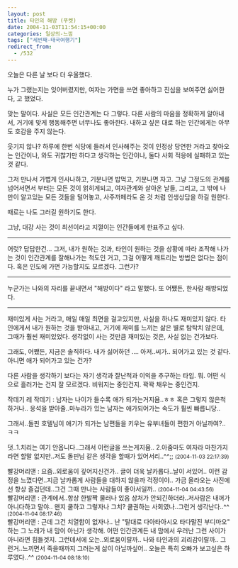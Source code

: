 ```yaml
---
layout: post
title: 타인의 해방 (푸켓)
date: 2004-11-03T11:54:15+00:00
categories: 일상의-느낌
tags: ["세번째-태국여행기"]
redirect_from:
  - /532
---
```


오늘은 다른 날 보다 더 우울했다.

누가 그랬는지는 잊어버렸지만, 여자는 가면을 쓰면 좋아하고 진심을 보여주면 싫어한다, 고 했었다.

맞는 말이다. 사실은 모든 인간관계는 다 그렇다. 다른 사람의 마음을 정확하게 알아내서, 거기에 맞게 행동해주면 너무나도 좋아한다. 내하고 싶은 대로 하는 인간에게는 아무도 호감을 주지 않는다.

웃기지 않나? 하루에 한번 식당에 들러서 인사해주는 것이 인정상 당연한 거라고 찾아오는 인간이나, 와도 귀찮기만 하다고 생각하는 인간이나, 둘다 사회 적응에 실패하고 있는 것 같다.

그저 만나서 가볍게 인사나하고, 기분나면 밥먹고, 기분나면 자고. 그냥 그정도의 관계를 넘어서면서 부터는 모든 것이 얽히게되고, 여자관계와 살아온 날들, 그리고, 그 밖에 나만이 알고있는 모든 것들을 털어놓고, 사주까페라도 온 것 처럼 인생상담을 하길 원한다.

때로는 나도 그러길 원하기도 한다.

그냥, 대강 사는 것이 최선이라고 지껄이는 인간들에게 한표주고 싶다.

----

어럿? 답답한건... 그저, 내가 원하는 것과, 타인이 원하는 것을 상황에 따라 조작해 나가는 것이 인간관계를 잘해나가는 척도인 거고, 그걸 어떻게 깨트리는 방법은 없다는 점이다. 혹은 인도에 가면 가능할지도 모르겠다. 그런가?

---

누군가는 나와의 자리를 끝내면서 "해방이다" 라고 말했다. 또 어쨌든, 한사람 해방되었다.

----

재미있게 사는 거라고, 매일 매일 최면을 걸고있지만, 사실을 하나도 재미있지 않다. 타인에게서 내가 원하는 것을 받아내고, 거기에 재미를 느끼는 삶은 별로 탐탁치 않은데, 그때가 훨씬 재미있었다. 생각없이 사는 것만큼 재미있는 것은, 사실 없는 건가보다.

그래도, 어쨌든, 지금은 솔직하다. 내가 싫어하던 .... 아저..씨가.. 되어가고 있는 것 같다. 아니면 애가 되어가고 있는 건가?

다른 사람을 생각하기 보다는 자기 생각과 잘난척과 이익을 추구하는 타입. 뭐. 어떤 식으로 흘러가는 건지 잘 모르겠다. 비워지는 중인건지. 꽉꽉 채우는 중인건지.
<div id=comments>
<div class=comment>
<!--- cmt:892 --->
<!--- mail: --->
<!--- parent:0 --->
작데기 레 작데기 : 
남자는 나이가 들수록 애가 되가는거지욤..ㅎㅎ
혹은 그렇지 않은척하거나..
응석을 받아줄..마누라가 있는 남자는 
애가되어가는 속도가 훨씬 빠릅니당..

그래서..돌핀 호텔님이 애기가 되가는 남편들을 키우는 유부녀들이 편한거 아닐까여?..ㅋㅋ

덧..1.치리는 여기 안옵니다..그래서 이런글을 쓰는게지욤..
2.아줌마도 여자라 마찬가지라면 할말 없지만..저도 돌핀님 같은 생각을 할때가 있어서리..^^;;
 <small>(2004-11-03 22:17:39)</small>
</div>
<div class=comment>
<!--- cmt:893 --->
<!--- mail: --->
<!--- parent:0 --->
빨강머리앤 : 
요즘..외로움이 깊어지신건가..
글이 더욱 날카롭다..날이 서있어..
이런 감정을 느꼈다면..지금 
날카롭게 사람들을 대하지 않을까 걱정이야..
가금 올라오는 사진에선 항상 즐겁던데..그건 그때
만나는 사람들이 좋아서일까..
 <small>(2004-11-04 04:43:56)</small>
</div>
<div class=comment>
<!--- cmt:894 --->
<!--- mail: --->
<!--- parent:0 --->
빨강머리앤 : 
관계에서..항상 한발짝 물러나 있음 상처가 안되긴하더라..저사람은 내꺼가 아니다하고 말야..
왠지 쿨하고 그렇자나 그치? 쿨권하는 사회였나..그런거 생각난다..^^
 <small>(2004-11-04 08:17:46)</small>
</div>
<div class=comment>
<!--- cmt:895 --->
<!--- mail: --->
<!--- parent:0 --->
빨강머리앤 : 
근데 그건 치열함이 없자나..
난 "탈대로 다아타아시오 타다말진 부디마오" 하는 그 노래가 내 맘이 아닌가 생각해. 어떤 인간관계든 내 맘에서 우러난 그런 사이가 아니라면 힘들겟지.
그런데서에 오는..외로움이랄까..
나와 타인과의 괴리감이랄까..
그런거..느끼면서 죽을때까지 그러는게 삶이 아닐까싶어..
오늘은 특히 오빠가 보고싶은 하루였다..^^
 <small>(2004-11-04 08:18:10)</small>
</div>
</div>
